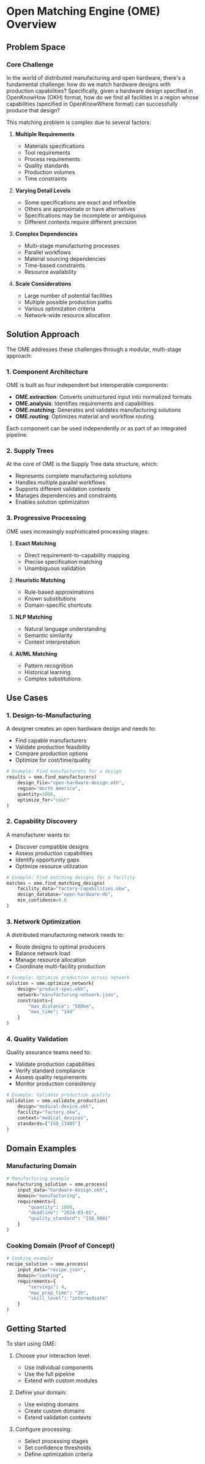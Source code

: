 # Open Matching Engine (OME) Overview

## Problem Space

### Core Challenge
In the world of distributed manufacturing and open hardware, there's a fundamental challenge: how do we match hardware designs with production capabilities? Specifically, given a hardware design specified in OpenKnowHow (OKH) format, how do we find all facilities in a region whose capabilities (specified in OpenKnowWhere format) can successfully produce that design?

This matching problem is complex due to several factors:

1. **Multiple Requirements**
   - Materials specifications
   - Tool requirements
   - Process requirements
   - Quality standards
   - Production volumes
   - Time constraints

2. **Varying Detail Levels**
   - Some specifications are exact and inflexible
   - Others are approximate or have alternatives
   - Specifications may be incomplete or ambiguous
   - Different contexts require different precision

3. **Complex Dependencies**
   - Multi-stage manufacturing processes
   - Parallel workflows
   - Material sourcing dependencies
   - Time-based constraints
   - Resource availability

4. **Scale Considerations**
   - Large number of potential facilities
   - Multiple possible production paths
   - Various optimization criteria
   - Network-wide resource allocation

## Solution Approach

The OME addresses these challenges through a modular, multi-stage approach:

### 1. Component Architecture

OME is built as four independent but interoperable components:

- **OME.extraction**: Converts unstructured input into normalized formats
- **OME.analysis**: Identifies requirements and capabilities
- **OME.matching**: Generates and validates manufacturing solutions
- **OME.routing**: Optimizes material and workflow routing

Each component can be used independently or as part of an integrated pipeline.

### 2. Supply Trees

At the core of OME is the Supply Tree data structure, which:

- Represents complete manufacturing solutions
- Handles multiple parallel workflows
- Supports different validation contexts
- Manages dependencies and constraints
- Enables solution optimization

### 3. Progressive Processing

OME uses increasingly sophisticated processing stages:

1. **Exact Matching**
   - Direct requirement-to-capability mapping
   - Precise specification matching
   - Unambiguous validation

2. **Heuristic Matching**
   - Rule-based approximations
   - Known substitutions
   - Domain-specific shortcuts

3. **NLP Matching**
   - Natural language understanding
   - Semantic similarity
   - Context interpretation

4. **AI/ML Matching**
   - Pattern recognition
   - Historical learning
   - Complex substitutions

## Use Cases

### 1. Design-to-Manufacturing
A designer creates an open hardware design and needs to:
- Find capable manufacturers
- Validate production feasibility
- Compare production options
- Optimize for cost/time/quality

```python
# Example: Find manufacturers for a design
results = ome.find_manufacturers(
    design_file="open-hardware-design.okh",
    region="North America",
    quantity=1000,
    optimize_for="cost"
)
```

### 2. Capability Discovery
A manufacturer wants to:
- Discover compatible designs
- Assess production capabilities
- Identify opportunity gaps
- Optimize resource utilization

```python
# Example: Find matching designs for a facility
matches = ome.find_matching_designs(
    facility_data="factory-capabilities.okw",
    design_database="open-hardware-db",
    min_confidence=0.8
)
```

### 3. Network Optimization
A distributed manufacturing network needs to:
- Route designs to optimal producers
- Balance network load
- Manage resource allocation
- Coordinate multi-facility production

```python
# Example: Optimize production across network
solution = ome.optimize_network(
    design="product-spec.okh",
    network="manufacturing-network.json",
    constraints={
        "max_distance": "500km",
        "max_time": "14d"
    }
)
```

### 4. Quality Validation
Quality assurance teams need to:
- Validate production capabilities
- Verify standard compliance
- Assess quality requirements
- Monitor production consistency

```python
# Example: Validate production quality
validation = ome.validate_production(
    design="medical-device.okh",
    facility="factory.okw",
    context="medical_devices",
    standards=["ISO_13485"]
)
```

## Domain Examples

### Manufacturing Domain
```python
# Manufacturing example
manufacturing_solution = ome.process(
    input_data="hardware-design.okh",
    domain="manufacturing",
    requirements={
        "quantity": 1000,
        "deadline": "2024-03-01",
        "quality_standard": "ISO_9001"
    }
)
```

### Cooking Domain (Proof of Concept)
```python
# Cooking example
recipe_solution = ome.process(
    input_data="recipe.json",
    domain="cooking",
    requirements={
        "servings": 4,
        "max_prep_time": "2h",
        "skill_level": "intermediate"
    }
)
```

## Getting Started

To start using OME:

1. Choose your interaction level:
   - Use individual components
   - Use the full pipeline
   - Extend with custom modules

2. Define your domain:
   - Use existing domains
   - Create custom domains
   - Extend validation contexts

3. Configure processing:
   - Select processing stages
   - Set confidence thresholds
   - Define optimization criteria
